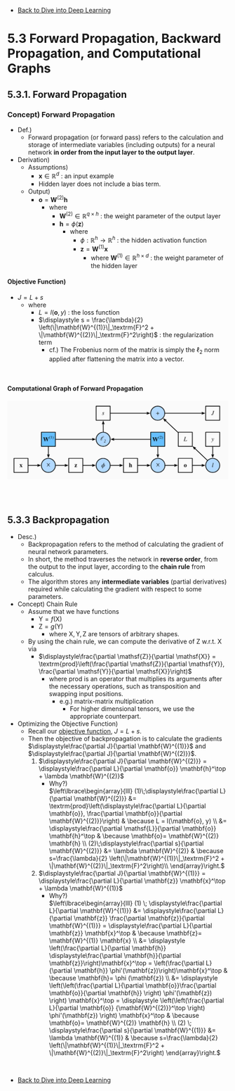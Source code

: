* [Back to Dive into Deep Learning](../../main.md)

# 5.3 Forward Propagation, Backward Propagation, and Computational Graphs

## 5.3.1. Forward Propagation
### Concept) Forward Propagation
- Def.)
  - Forward propagation (or forward pass) refers to the calculation and storage of intermediate variables (including outputs) for a neural network **in order from the input layer to the output layer**. 
- Derivation)
  - Assumptions)
    - $`\mathbf{x} \in \mathbb{R}^d`$ : an input example
    - Hidden layer does not include a bias term.
  - Output)
    - $\mathbf{o}= \mathbf{W}^{(2)} \mathbf{h}$
      - where
        - $`\mathbf{W}^{(2)} \in \mathbb{R}^{q \times h}`$ : the weight parameter of the output layer
        - $\mathbf{h}= \phi (\mathbf{z})$
          - where
            - $`\phi : \mathbb{R}^h \rightarrow \mathbb{R}^h`$ : the hidden activation function
            - $\mathbf{z}= \mathbf{W}^{(1)} \mathbf{x}$
              - where $`\mathbf{W}^{(1)} \in \mathbb{R}^{h \times d}`$ : the weight parameter of the hidden layer
#### Objective Function)
- $J = L + s$
  - where
    - $L = l(\mathbf{o}, y)$ : the loss function
    - $\displaystyle s = \frac{\lambda}{2} \left(\|\mathbf{W}^{(1)}\|_\textrm{F}^2 + \|\mathbf{W}^{(2)}\|_\textrm{F}^2\right)$ : the regularization term
      - cf.) The Frobenius norm of the matrix is simply the $`\ell_2`$ norm applied after flattening the matrix into a vector.

<br>

#### Computational Graph of Forward Propagation
![](images/001.png)

<br><br>

## 5.3.3 Backpropagation
- Desc.)
  - Backpropagation refers to the method of calculating the gradient of neural network parameters.
  - In short, the method traverses the network in **reverse order**, from the output to the input layer, according to the **chain rule** from calculus.
  - The algorithm stores any **intermediate variables** (partial derivatives) required while calculating the gradient with respect to some parameters.
- Concept) Chain Rule
  - Assume that we have functions
    - $`\mathsf{Y}=f(\mathsf{X})`$
    - $`\mathsf{Z}=g(\mathsf{Y})`$
      - where $`\mathsf{X}, \mathsf{Y}, \mathsf{Z}`$ are tensors of arbitrary shapes.
  - By using the chain rule, we can compute the derivative of $\mathsf{Z}$ w.r.t. $\mathsf{X}$ via
    - $`\displaystyle\frac{\partial \mathsf{Z}}{\partial \mathsf{X}} = \textrm{prod}\left(\frac{\partial \mathsf{Z}}{\partial \mathsf{Y}}, \frac{\partial \mathsf{Y}}{\partial \mathsf{X}}\right)`$
      - where $`\textrm{prod}`$ is an operator that multiplies its arguments after the necessary operations, such as transposition and swapping input positions.
        - e.g.) matrix-matrix multiplication
          - For higher dimensional tensors, we use the appropriate counterpart.
- Optimizing the Objective Function)  
  - Recall our [objective function](#objective-function), $J = L+s$.
  - Then the objective of backpropagation is to calculate the gradients $`\displaystyle\frac{\partial J}{\partial \mathbf{W}^{(1)}}`$ and $`\displaystyle\frac{\partial J}{\partial \mathbf{W}^{(2)}}`$.
    1. $`\displaystyle\frac{\partial J}{\partial \mathbf{W}^{(2)}} = \displaystyle\frac{\partial L}{\partial \mathbf{o}} \mathbf{h}^\top + \lambda \mathbf{W}^{(2)}`$
       - Why?)   
            $`\left\lbrace\begin{array}{lll}
            (1)\;\displaystyle\frac{\partial L}{\partial \mathbf{W}^{(2)}} 
            &= \textrm{prod}\left(\displaystyle\frac{\partial L}{\partial \mathbf{o}}, \frac{\partial \mathbf{o}}{\partial \mathbf{W}^{(2)}}\right) & \because L = l(\mathbf{o}, y) \\
            &= \displaystyle\frac{\partial \mathsf{L}}{\partial \mathbf{o}} \mathbf{h}^\top & \because \mathbf{o}= \mathbf{W}^{(2)} \mathbf{h} \\
           (2)\;\displaystyle\frac{\partial s}{\partial \mathbf{W}^{(2)}} 
            &= \lambda \mathbf{W}^{(2)} & \because s=\frac{\lambda}{2} \left(\|\mathbf{W}^{(1)}\|_\textrm{F}^2 + \|\mathbf{W}^{(2)}\|_\textrm{F}^2\right)\\
           \end{array}\right.`$
    2. $`\displaystyle\frac{\partial J}{\partial \mathbf{W}^{(1)}} = \displaystyle\frac{\partial L}{\partial \mathbf{z}} \mathbf{x}^\top + \lambda \mathbf{W}^{(1)}`$
       - Why?)    
           $`\left\lbrace\begin{array}{lll}
              (1) \; \displaystyle\frac{\partial L}{\partial \mathbf{W}^{(1)}}
              &= \displaystyle\frac{\partial L}{\partial \mathbf{z}} \frac{\partial \mathbf{z}}{\partial \mathbf{W}^{(1)}} = \displaystyle\frac{\partial L}{\partial \mathbf{z}} \mathbf{x}^\top & \because \mathbf{z}= \mathbf{W}^{(1)} \mathbf{x} \\
              &= \displaystyle \left(\frac{\partial L}{\partial \mathbf{h}} \displaystyle\frac{\partial \mathbf{h}}{\partial \mathbf{z}}\right)\mathbf{x}^\top = \left(\frac{\partial L}{\partial \mathbf{h}} \phi'(\mathbf{z})\right)\mathbf{x}^\top & \because \mathbf{h}= \phi (\mathbf{z}) \\
              &= \displaystyle \left(\left(\frac{\partial L}{\partial \mathbf{o}}\frac{\partial \mathbf{o}}{\partial \mathbf{h}} \right) \phi'(\mathbf{z}) \right) \mathbf{x}^\top = \displaystyle \left(\left(\frac{\partial L}{\partial \mathbf{o}} {\mathbf{W}^{(2)}}^\top \right) \phi'(\mathbf{z}) \right) \mathbf{x}^\top & \because \mathbf{o}= \mathbf{W}^{(2)} \mathbf{h} \\
              (2) \; \displaystyle\frac{\partial s}{\partial \mathbf{W}^{(1)}} &= \lambda \mathbf{W}^{(1)} & \because s=\frac{\lambda}{2} \left(\|\mathbf{W}^{(1)}\|_\textrm{F}^2 + \|\mathbf{W}^{(2)}\|_\textrm{F}^2\right)
             \end{array}\right.`$



<br>

* [Back to Dive into Deep Learning](../../main.md)